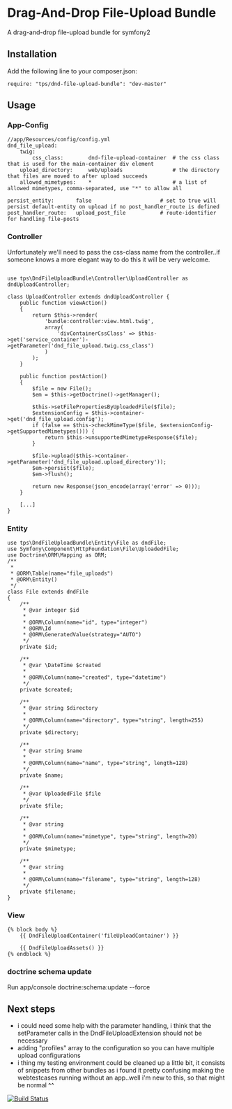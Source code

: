 Drag-And-Drop File-Upload Bundle
================================

A drag-and-drop file-upload bundle for symfony2

Installation
------------
Add the following line to your composer.json:

<pre><code>require: "tps/dnd-file-upload-bundle": "dev-master"</code></pre>

Usage
-----
### App-Config
<pre><code>//app/Resources/config/config.yml
dnd_file_upload:
    twig:
        css_class:        dnd-file-upload-container  # the css class that is used for the main-container div element
    upload_directory:     web/uploads                # the directory that files are moved to after upload succeeds
    allowed_mimetypes:    *                          # a list of allowed mimetypes, comma-separated, use "*" to allow all</code></pre>
    persist_entity:       false                      # set to true will persist default-entity on upload if no post_handler_route is defined
    post_handler_route:   upload_post_file           # route-identifier for handling file-posts

### Controller
Unfortunately we'll need to pass the css-class name from the controller..if someone knows a more elegant way
to do this it will be very welcome.
<pre><code>
use tps\DndFileUploadBundle\Controller\UploadController as dndUploadController;

class UploadController extends dndUploadController {
    public function viewAction()
    {
        return $this->render(
            'bundle:controller:view.html.twig',
            array(
                'divContainerCssClass' => $this->get('service_container')->getParameter('dnd_file_upload.twig.css_class')
            )
        );
    }

    public function postAction()
    {
        $file = new File();
        $em = $this->getDoctrine()->getManager();

        $this->setFilePropertiesByUploadedFile($file);
        $extensionConfig = $this->container->get('dnd_file_upload.config');
        if (false == $this->checkMimeType($file, $extensionConfig->getSupportedMimetypes())) {
            return $this->unsupportedMimetypeResponse($file);
        }

        $file->upload($this->container->getParameter('dnd_file_upload.upload_directory'));
        $em->persist($file);
        $em->flush();

        return new Response(json_encode(array('error' => 0)));
    }

    [...]
}</code></pre>

### Entity
<pre><code>use tps\DndFileUploadBundle\Entity\File as dndFile;
use Symfony\Component\HttpFoundation\File\UploadedFile;
use Doctrine\ORM\Mapping as ORM;
/**
 *
 * @ORM\Table(name="file_uploads")
 * @ORM\Entity()
 */
class File extends dndFile
{
    /**
     * @var integer $id
     *
     * @ORM\Column(name="id", type="integer")
     * @ORM\Id
     * @ORM\GeneratedValue(strategy="AUTO")
     */
    private $id;

    /**
     * @var \DateTime $created
     *
     * @ORM\Column(name="created", type="datetime")
     */
    private $created;

    /**
     * @var string $directory
     *
     * @ORM\Column(name="directory", type="string", length=255)
     */
    private $directory;

    /**
     * @var string $name
     *
     * @ORM\Column(name="name", type="string", length=128)
     */
    private $name;

    /**
     * @var UploadedFile $file
     */
    private $file;

    /**
     * @var string
     *
     * @ORM\Column(name="mimetype", type="string", length=20)
     */
    private $mimetype;

    /**
     * @var string
     *
     * @ORM\Column(name="filename", type="string", length=128)
     */
    private $filename;
}</code></pre>

### View
<pre><code>{% block body %}
    {{ DndFileUploadContainer('fileUploadContainer') }}

    {{ DndFileUploadAssets() }}
{% endblock %}</code></pre>

### doctrine schema update
Run app/console doctrine:schema:update --force

Next steps
----------
- i could need some help with the parameter handling, i think that the setParameter calls
in the DndFileUploadExtension should not be necessary
- adding "profiles" array to the configuration so you can have multiple upload configurations
- i thing my testing environment could be cleaned up a little bit, it consists of snippets from
other bundles as i found it pretty confusing making the webtestcases running without an app..well
i'm new to this, so that might be normal ^^

[![Build Status](https://travis-ci.org/leberknecht/DndFileUploadBundle.png)](https://travis-ci.org/leberknecht/DndFileUploadBundle)